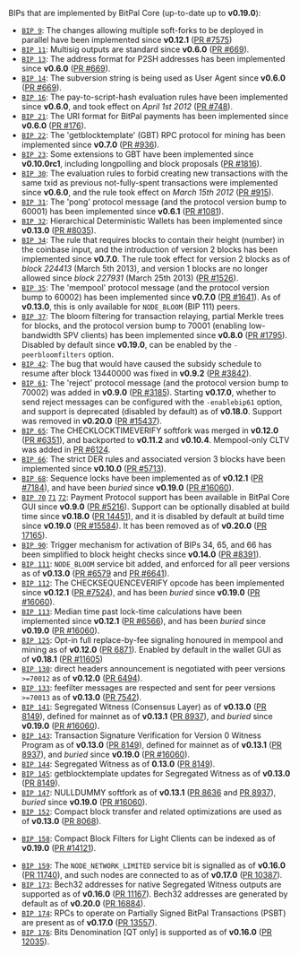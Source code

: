 BIPs that are implemented by BitPal Core (up-to-date up to **v0.19.0**):

* [`BIP 9`](https://github.com/bitpal/bips/blob/master/bip-0009.mediawiki): The changes allowing multiple soft-forks to be deployed in parallel have been implemented since **v0.12.1**  ([PR #7575](https://github.com/bitpal/bitpal/pull/7575))
* [`BIP 11`](https://github.com/bitpal/bips/blob/master/bip-0011.mediawiki): Multisig outputs are standard since **v0.6.0** ([PR #669](https://github.com/bitpal/bitpal/pull/669)).
* [`BIP 13`](https://github.com/bitpal/bips/blob/master/bip-0013.mediawiki): The address format for P2SH addresses has been implemented since **v0.6.0** ([PR #669](https://github.com/bitpal/bitpal/pull/669)).
* [`BIP 14`](https://github.com/bitpal/bips/blob/master/bip-0014.mediawiki): The subversion string is being used as User Agent since **v0.6.0** ([PR #669](https://github.com/bitpal/bitpal/pull/669)).
* [`BIP 16`](https://github.com/bitpal/bips/blob/master/bip-0016.mediawiki): The pay-to-script-hash evaluation rules have been implemented since **v0.6.0**, and took effect on *April 1st 2012* ([PR #748](https://github.com/bitpal/bitpal/pull/748)).
* [`BIP 21`](https://github.com/bitpal/bips/blob/master/bip-0021.mediawiki): The URI format for BitPal payments has been implemented since **v0.6.0** ([PR #176](https://github.com/bitpal/bitpal/pull/176)).
* [`BIP 22`](https://github.com/bitpal/bips/blob/master/bip-0022.mediawiki): The 'getblocktemplate' (GBT) RPC protocol for mining has been implemented since **v0.7.0** ([PR #936](https://github.com/bitpal/bitpal/pull/936)).
* [`BIP 23`](https://github.com/bitpal/bips/blob/master/bip-0023.mediawiki): Some extensions to GBT have been implemented since **v0.10.0rc1**, including longpolling and block proposals ([PR #1816](https://github.com/bitpal/bitpal/pull/1816)).
* [`BIP 30`](https://github.com/bitpal/bips/blob/master/bip-0030.mediawiki): The evaluation rules to forbid creating new transactions with the same txid as previous not-fully-spent transactions were implemented since **v0.6.0**, and the rule took effect on *March 15th 2012* ([PR #915](https://github.com/bitpal/bitpal/pull/915)).
* [`BIP 31`](https://github.com/bitpal/bips/blob/master/bip-0031.mediawiki): The 'pong' protocol message (and the protocol version bump to 60001) has been implemented since **v0.6.1** ([PR #1081](https://github.com/bitpal/bitpal/pull/1081)).
* [`BIP 32`](https://github.com/bitpal/bips/blob/master/bip-0032.mediawiki): Hierarchical Deterministic Wallets has been implemented since **v0.13.0** ([PR #8035](https://github.com/bitpal/bitpal/pull/8035)).
* [`BIP 34`](https://github.com/bitpal/bips/blob/master/bip-0034.mediawiki): The rule that requires blocks to contain their height (number) in the coinbase input, and the introduction of version 2 blocks has been implemented since **v0.7.0**. The rule took effect for version 2 blocks as of *block 224413* (March 5th 2013), and version 1 blocks are no longer allowed since *block 227931* (March 25th 2013) ([PR #1526](https://github.com/bitpal/bitpal/pull/1526)).
* [`BIP 35`](https://github.com/bitpal/bips/blob/master/bip-0035.mediawiki): The 'mempool' protocol message (and the protocol version bump to 60002) has been implemented since **v0.7.0** ([PR #1641](https://github.com/bitpal/bitpal/pull/1641)). As of **v0.13.0**, this is only available for `NODE_BLOOM` (BIP 111) peers.
* [`BIP 37`](https://github.com/bitpal/bips/blob/master/bip-0037.mediawiki): The bloom filtering for transaction relaying, partial Merkle trees for blocks, and the protocol version bump to 70001 (enabling low-bandwidth SPV clients) has been implemented since **v0.8.0** ([PR #1795](https://github.com/bitpal/bitpal/pull/1795)). Disabled by default since **v0.19.0**, can be enabled by the `-peerbloomfilters` option.
* [`BIP 42`](https://github.com/bitpal/bips/blob/master/bip-0042.mediawiki): The bug that would have caused the subsidy schedule to resume after block 13440000 was fixed in **v0.9.2** ([PR #3842](https://github.com/bitpal/bitpal/pull/3842)).
* [`BIP 61`](https://github.com/bitpal/bips/blob/master/bip-0061.mediawiki): The 'reject' protocol message (and the protocol version bump to 70002) was added in **v0.9.0** ([PR #3185](https://github.com/bitpal/bitpal/pull/3185)). Starting **v0.17.0**, whether to send reject messages can be configured with the `-enablebip61` option, and support is deprecated (disabled by default) as of **v0.18.0**. Support was removed in **v0.20.0** ([PR #15437](https://github.com/bitpal/bitpal/pull/15437)).
* [`BIP 65`](https://github.com/bitpal/bips/blob/master/bip-0065.mediawiki): The CHECKLOCKTIMEVERIFY softfork was merged in **v0.12.0** ([PR #6351](https://github.com/bitpal/bitpal/pull/6351)), and backported to **v0.11.2** and **v0.10.4**. Mempool-only CLTV was added in [PR #6124](https://github.com/bitpal/bitpal/pull/6124).
* [`BIP 66`](https://github.com/bitpal/bips/blob/master/bip-0066.mediawiki): The strict DER rules and associated version 3 blocks have been implemented since **v0.10.0** ([PR #5713](https://github.com/bitpal/bitpal/pull/5713)).
* [`BIP 68`](https://github.com/bitpal/bips/blob/master/bip-0068.mediawiki): Sequence locks have been implemented as of **v0.12.1**  ([PR #7184](https://github.com/bitpal/bitpal/pull/7184)), and have been *buried* since **v0.19.0** ([PR #16060](https://github.com/bitpal/bitpal/pull/16060)).
* [`BIP 70`](https://github.com/bitpal/bips/blob/master/bip-0070.mediawiki) [`71`](https://github.com/bitpal/bips/blob/master/bip-0071.mediawiki) [`72`](https://github.com/bitpal/bips/blob/master/bip-0072.mediawiki):
  Payment Protocol support has been available in BitPal Core GUI since **v0.9.0** ([PR #5216](https://github.com/bitpal/bitpal/pull/5216)).
  Support can be optionally disabled at build time since **v0.18.0** ([PR 14451](https://github.com/bitpal/bitpal/pull/14451)),
  and it is disabled by default at build time since **v0.19.0** ([PR #15584](https://github.com/bitpal/bitpal/pull/15584)).
  It has been removed as of **v0.20.0** ([PR 17165](https://github.com/bitpal/bitpal/pull/17165)).
* [`BIP 90`](https://github.com/bitpal/bips/blob/master/bip-0090.mediawiki): Trigger mechanism for activation of BIPs 34, 65, and 66 has been simplified to block height checks since **v0.14.0** ([PR #8391](https://github.com/bitpal/bitpal/pull/8391)).
* [`BIP 111`](https://github.com/bitpal/bips/blob/master/bip-0111.mediawiki): `NODE_BLOOM` service bit added, and enforced for all peer versions as of **v0.13.0** ([PR #6579](https://github.com/bitpal/bitpal/pull/6579) and [PR #6641](https://github.com/bitpal/bitpal/pull/6641)).
* [`BIP 112`](https://github.com/bitpal/bips/blob/master/bip-0112.mediawiki): The CHECKSEQUENCEVERIFY opcode has been implemented since **v0.12.1** ([PR #7524](https://github.com/bitpal/bitpal/pull/7524)), and has been *buried* since **v0.19.0** ([PR #16060](https://github.com/bitpal/bitpal/pull/16060)).
* [`BIP 113`](https://github.com/bitpal/bips/blob/master/bip-0113.mediawiki): Median time past lock-time calculations have been implemented since **v0.12.1** ([PR #6566](https://github.com/bitpal/bitpal/pull/6566)), and has been *buried* since **v0.19.0** ([PR #16060](https://github.com/bitpal/bitpal/pull/16060)).
* [`BIP 125`](https://github.com/bitpal/bips/blob/master/bip-0125.mediawiki): Opt-in full replace-by-fee signaling honoured in mempool and mining as of **v0.12.0** ([PR 6871](https://github.com/bitpal/bitpal/pull/6871)). Enabled by default in the wallet GUI as of **v0.18.1** ([PR #11605](https://github.com/bitpal/bitpal/pull/11605))
* [`BIP 130`](https://github.com/bitpal/bips/blob/master/bip-0130.mediawiki): direct headers announcement is negotiated with peer versions `>=70012` as of **v0.12.0** ([PR 6494](https://github.com/bitpal/bitpal/pull/6494)).
* [`BIP 133`](https://github.com/bitpal/bips/blob/master/bip-0133.mediawiki): feefilter messages are respected and sent for peer versions `>=70013` as of **v0.13.0** ([PR 7542](https://github.com/bitpal/bitpal/pull/7542)).
* [`BIP 141`](https://github.com/bitpal/bips/blob/master/bip-0141.mediawiki): Segregated Witness (Consensus Layer) as of **v0.13.0** ([PR 8149](https://github.com/bitpal/bitpal/pull/8149)), defined for mainnet as of **v0.13.1** ([PR 8937](https://github.com/bitpal/bitpal/pull/8937)), and *buried* since **v0.19.0** ([PR #16060](https://github.com/bitpal/bitpal/pull/16060)).
* [`BIP 143`](https://github.com/bitpal/bips/blob/master/bip-0143.mediawiki): Transaction Signature Verification for Version 0 Witness Program as of **v0.13.0** ([PR 8149](https://github.com/bitpal/bitpal/pull/8149)), defined for mainnet as of **v0.13.1** ([PR 8937](https://github.com/bitpal/bitpal/pull/8937)), and *buried* since **v0.19.0** ([PR #16060](https://github.com/bitpal/bitpal/pull/16060)).
* [`BIP 144`](https://github.com/bitpal/bips/blob/master/bip-0144.mediawiki): Segregated Witness as of **0.13.0** ([PR 8149](https://github.com/bitpal/bitpal/pull/8149)).
* [`BIP 145`](https://github.com/bitpal/bips/blob/master/bip-0145.mediawiki): getblocktemplate updates for Segregated Witness as of **v0.13.0** ([PR 8149](https://github.com/bitpal/bitpal/pull/8149)).
* [`BIP 147`](https://github.com/bitpal/bips/blob/master/bip-0147.mediawiki): NULLDUMMY softfork as of **v0.13.1** ([PR 8636](https://github.com/bitpal/bitpal/pull/8636) and [PR 8937](https://github.com/bitpal/bitpal/pull/8937)), *buried* since **v0.19.0** ([PR #16060](https://github.com/bitpal/bitpal/pull/16060)).
* [`BIP 152`](https://github.com/bitpal/bips/blob/master/bip-0152.mediawiki): Compact block transfer and related optimizations are used as of **v0.13.0** ([PR 8068](https://github.com/bitpal/bitpal/pull/8068)).
- [`BIP 158`](https://github.com/bitpal/bips/blob/master/bip-0158.mediawiki): Compact Block Filters for Light Clients can be indexed as of **v0.19.0** ([PR #14121](https://github.com/bitpal/bitpal/pull/14121)).
* [`BIP 159`](https://github.com/bitpal/bips/blob/master/bip-0159.mediawiki): The `NODE_NETWORK_LIMITED` service bit is signalled as of **v0.16.0** ([PR 11740](https://github.com/bitpal/bitpal/pull/11740)), and such nodes are connected to as of **v0.17.0** ([PR 10387](https://github.com/bitpal/bitpal/pull/10387)).
* [`BIP 173`](https://github.com/bitpal/bips/blob/master/bip-0173.mediawiki): Bech32 addresses for native Segregated Witness outputs are supported as of **v0.16.0** ([PR 11167](https://github.com/bitpal/bitpal/pull/11167)). Bech32 addresses are generated by default as of **v0.20.0** ([PR 16884](https://github.com/bitpal/bitpal/pull/16884)).
* [`BIP 174`](https://github.com/bitpal/bips/blob/master/bip-0174.mediawiki): RPCs to operate on Partially Signed BitPal Transactions (PSBT) are present as of **v0.17.0** ([PR 13557](https://github.com/bitpal/bitpal/pull/13557)).
* [`BIP 176`](https://github.com/bitpal/bips/blob/master/bip-0176.mediawiki): Bits Denomination [QT only] is supported as of **v0.16.0** ([PR 12035](https://github.com/bitpal/bitpal/pull/12035)).
